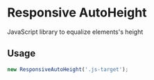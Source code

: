 # Responsive AutoHeight

JavaScript library to equalize elements's height

## Usage

```js
new ResponsiveAutoHeight('.js-target');
```
